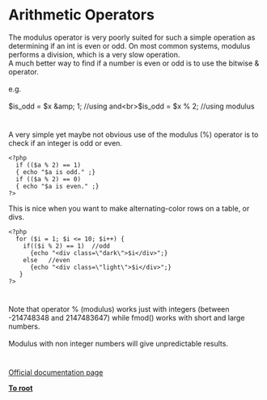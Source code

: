 # Arithmetic Operators



The modulus operator is very poorly suited for such a simple operation as determining if an int is even or odd. On most common systems, modulus performs a division, which is a very slow operation.<br>A much better way to find if a number is even or odd is to use the bitwise &amp; operator.<br><br>e.g.<br><br>$is_odd = $x &amp; 1; //using and<br>$is_odd = $x % 2; //using modulus  

#

A very simple yet maybe not obvious use of the modulus (%) operator is to check if an integer is odd or even.<br>

```
<?php
  if (($a % 2) == 1)
  { echo "$a is odd." ;}
  if (($a % 2) == 0)
  { echo "$a is even." ;}
?>
```


This is nice when you want to make alternating-color rows on a table, or divs.



```
<?php
  for ($i = 1; $i <= 10; $i++) {
    if(($i % 2) == 1)  //odd
      {echo "<div class=\"dark\">$i</div>";}
    else   //even
      {echo "<div class=\"light\">$i</div>";}
   }
?>
```
  

#

Note that operator % (modulus) works just with integers (between -214748348 and 2147483647) while fmod() works with short and large numbers.<br><br>Modulus with non integer numbers will give unpredictable results.  

#

[Official documentation page](https://www.php.net/manual/en/language.operators.arithmetic.php)

**[To root](/README.md)**
